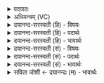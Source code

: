 <details><summary>पदपाठः</summary>

इ॒न्द्र॒वा॒यू इती॑न्द्रऽवा॒यू। सु॒स॒न्दृशेति॑ सुऽस॒न्दृशा॑। सु॒हवेति॑ सु॒ऽहवा॑। इ॒ह। ह॒वा॒म॒हे॒। यथा॑। नः॒। सर्वः॑। इत्। जनः॑। अ॒न॒मी॒वः। स॒ङ्गम॒ इति॑ स॒म्ऽगमे॑। सु॒मना॒ इति॑ सु॒ऽमनाः॑। अस॑त्। ८६।
</details>

<details><summary>अधिमन्त्रम् (VC)</summary>

- इन्द्रवायू देवते
- तापस ऋषिः
- निचृद्बृहती
- मध्यमः
</details>

<details><summary>दयानन्द-सरस्वती (हि) - विषयः</summary>

फिर उसी विषय को अगले मन्त्र में कहा है ॥
</details>

<details><summary>दयानन्द-सरस्वती (हि) - पदार्थः</summary>

पदार्थान्वयभाषाः -  हम लोग जिन (सुसन्दृशा) सुन्दर प्रकार से सम्यक् देखनेवाले (सुहवा) सुन्दर बुलाने योग्य (इन्द्रवायू) राजप्रजाजनों को (इह) इस जगत् में (हवामहे) स्वीकार करते हैं (यथा) जैसे (सङ्गमे) संग्राम वा समागम में (नः) हमारे (सर्वः, इत्) सभी (जनः) मनुष्य (अनमीवः) नीरोग (सुमनाः) प्रसन्न चित्तवाले (असत्) होवें, वैसे किया करें ॥८६ ॥
</details>

<details><summary>दयानन्द-सरस्वती (हि) - भावार्थः</summary>

भावार्थभाषाः -  इस मन्त्र में उपमालङ्कार है। वैसे ही राजप्रजा-पुरुष प्रयत्न करें, जैसे सब मनुष्य आदि प्राणी नीरोग प्रसन्न मनवाले होकर पुरुषार्थी हों ॥८६ ॥
</details>

<details><summary>दयानन्द-सरस्वती (सं) - विषयः</summary>

पुनस्तमेव विषयमाह ॥
</details>

<details><summary>दयानन्द-सरस्वती (सं) - पदार्थः</summary>

पदार्थान्वयभाषाः -  वयं यौ सुसन्दृशा सुहवा इन्द्रवायू इह हवामहे यथा सङ्गमे नोऽनमीवः सुमनाः सर्व इज्जनो असत् तथा तौ कुर्याताम् ॥८६ ॥
</details>

<details><summary>दयानन्द-सरस्वती (सं) - भावार्थः</summary>

भावार्थभाषाः -  अत्रोपमालङ्कारः। तथैव राजप्रजाजनाः प्रयतेरन् यथा सर्वे मनुष्यादयः प्राणिनोऽरोगाः प्रसन्नमनसो भूत्वा पुरुषार्थिनः स्युः ॥८६ ॥
</details>

<details><summary>सविता जोशी ← दयानन्दः (म) - भावार्थः</summary>

भावार्थभाषाः -  या मंत्रात उपमालंकार आहे. राजा व प्रजा यांनी असा प्रयत्न करावा की, ज्यामुळे सर्व माणसे निरोगी व प्रसन्न राहावीत, तसेच पुरुषार्थी बनावीत.
</details>